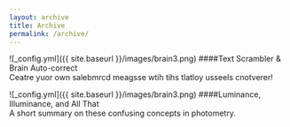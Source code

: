 ```yaml
---
layout: archive
title: Archive
permalink: /archive/
---
```


![_config.yml]({{ site.baseurl }}/images/brain3.png) 
####Text Scrambler & Brain Auto-correct  
Ceatre yuor own salebmrcd meagsse wtih tihs tlatloy usseels cnotverer!  

![_config.yml]({{ site.baseurl }}/images/brain3.png) 
####Luminance, Illuminance, and All That  
A short summary on these confusing concepts in photometry.  